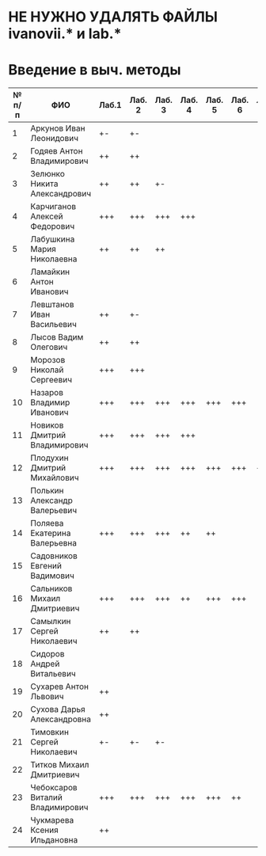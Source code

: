 ﻿# НЕ НУЖНО УДАЛЯТЬ ФАЙЛЫ ivanovii.* и lab.*

# Введение в выч. методы

| № п/п | ФИО | Лаб.1 | Лаб. 2 | Лаб. 3 | Лаб. 4 | Лаб. 5 | Лаб. 6 | Лаб. 7 |
| --- | --- | --- | --- | --- | --- | --- | --- | --- |
| 1 | Аркунов Иван Леонидович           | +- | +-
| 2 |  Годяев Антон Владимирович        | ++ | ++
| 3 |  Зелюнко Никита Александрович     | ++ | ++ | +- |
| 4 |  Карчиганов Алексей Федорович     | +++ | +++ | +++ | +++
| 5 |  Лабушкина Мария Николаевна       | ++ | ++ | ++
| 6 |  Ламайкин Антон Иванович
| 7 |  Левштанов Иван Васильевич        | ++ | +- |
| 8 |  Лысов Вадим Олегович             | ++ | ++ |
| 9 |  Морозов Николай Сергеевич        | +++ | +++ |
| 10 |  Назаров Владимир Иванович       | +++ | +++ | +++ | +++ | +++ | +++ |
| 11 |  Новиков Дмитрий Владимирович    | +++ | +++ | +++ | +++
| 12 |  Плодухин Дмитрий Михайлович     | +++ | +++ | +++ | +++ | +++ | +++ | +++ |
| 13 |  Полькин Александр Валерьевич
| 14 |  Поляева Екатерина Валерьевна    | +++ | +++ | +++ | ++ | ++ |
| 15 |  Садовников Евгений Вадимович
| 16 |  Сальников Михаил Дмитриевич     | +++ | +++ | +++ | ++ | +++ | +++
| 17 |  Самылкин Сергей Николаевич      | ++ | ++
| 18 |  Сидоров Андрей Витальевич
| 19 |  Сухарев Антон Львович           | ++ |
| 20 |  Сухова Дарья Александровна      | ++ |
| 21 |  Тимовкин Сергей Николаевич      | +- | +- | +-
| 22 |  Титков Михаил Дмитриевич
| 23 |  Чебоксаров Виталий Владимирович | +++ | +++ | +++ | +++ | +++ | ++
| 24 |  Чукмарева Ксения Ильдановна     | ++
